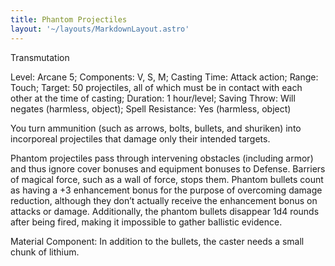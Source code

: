 ```yaml
---
title: Phantom Projectiles
layout: '~/layouts/MarkdownLayout.astro'
---
```

Transmutation

Level: Arcane 5; Components: V, S, M; Casting Time: Attack action; Range:
Touch; Target: 50 projectiles, all of which must be in contact with each other
at the time of casting; Duration: 1 hour/level; Saving Throw: Will negates
(harmless, object); Spell Resistance: Yes (harmless, object)

You turn ammunition (such as arrows, bolts, bullets, and shuriken) into
incorporeal projectiles that damage only their intended targets.

Phantom projectiles pass through intervening obstacles (including armor) and
thus ignore cover bonuses and equipment bonuses to Defense. Barriers of
magical force, such as a wall of force, stops them. Phantom bullets count as
having a +3 enhancement bonus for the purpose of overcoming damage reduction,
although they don’t actually receive the enhancement bonus on attacks or
damage. Additionally, the phantom bullets disappear 1d4 rounds after being
fired, making it impossible to gather ballistic evidence.

Material Component: In addition to the bullets, the caster needs a small chunk
of lithium.

